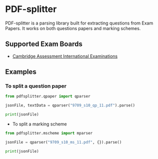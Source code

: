 # PDF-splitter

PDF-splitter is a parsing library built for extracting questions from Exam Papers. 
It works on both questions papers and marking schemes.

## Supported Exam Boards
- [Cambridge Assessment International Examinations](https://www.cambridgeinternational.org/)

## Examples

### To split a question paper

```python
from pdfsplitter.qpaper import qparser

jsonFile, textData = qparser("9709_s10_qp_11.pdf").parse()

print(jsonFile)
```

- To split a marking scheme

```python
from pdfsplitter.mscheme import mparser

jsonFile = qparser("9709_s10_ms_11.pdf", {}).parse()

print(jsonFile)
```




